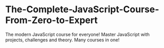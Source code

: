 # The-Complete-JavaScript-Course-From-Zero-to-Expert
The modern JavaScript course for everyone! Master JavaScript with projects, challenges and theory. Many courses in one!
